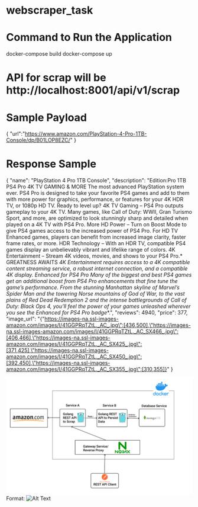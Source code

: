 # webscraper_task




# Command to Run the Application
   docker-compose build
   docker-compose up


# API for scrap will be http://localhost:8001/api/v1/scrap 

# Sample Payload 
{
    "url":"https://www.amazon.com/PlayStation-4-Pro-1TB-Console/dp/B01LOP8EZC/"
 }


# Response Sample 
{
    "name": "PlayStation 4 Pro 1TB Console",
    "description": "Edition:Pro 1TB       PS4 Pro 4K TV GAMING & MORE The most advanced PlayStation system ever. PS4 Pro is designed to take your favorite PS4 games and add to them with more power for graphics, performance, or features for your 4K HDR TV, or 1080p HD TV. Ready to level up?  4K TV Gaming – PS4 Pro outputs gameplay to your 4K TV. Many games, like Call of Duty: WWII, Gran Turismo Sport, and more, are optimized to look stunningly sharp and detailed when played on a 4K TV with PS4 Pro. More HD Power – Turn on Boost Mode to give PS4 games access to the increased power of PS4 Pro. For HD TV Enhanced games, players can benefit from increased image clarity, faster frame rates, or more. HDR Technology – With an HDR TV, compatible PS4 games display an unbelievably vibrant and lifelike range of colors. 4K Entertainment – Stream 4K videos, movies, and shows to your PS4 Pro.*  GREATNESS AWAITS *4K Entertainment requires access to a 4K compatible content streaming service, a robust internet connection, and a compatible 4K display. Enhanced for PS4 Pro Many of the biggest and best PS4 games get an additional boost from PS4 Pro enhancements that fine tune the game’s performance. From the stunning Manhattan skyline of Marvel’s Spider Man and the towering Norse mountains of God of War, to the vast plains of Red Dead Redemption 2 and the intense battlegrounds of Call of Duty: Black Ops 4, you’ll feel the power of your games unleashed wherever you see the Enhanced for PS4 Pro badge**.",
    "reviews": 4940,
    "price": 377,
    "image_url": "{\"https://images-na.ssl-images-amazon.com/images/I/41GGPRqTZtL._AC_.jpg\":[436,500],\"https://images-na.ssl-images-amazon.com/images/I/41GGPRqTZtL._AC_SX466_.jpg\":[406,466],\"https://images-na.ssl-images-amazon.com/images/I/41GGPRqTZtL._AC_SX425_.jpg\":[371,425],\"https://images-na.ssl-images-amazon.com/images/I/41GGPRqTZtL._AC_SX450_.jpg\":[392,450],\"https://images-na.ssl-images-amazon.com/images/I/41GGPRqTZtL._AC_SX355_.jpg\":[310,355]}"
}

![GitHub Logo](/arch.png)
Format: ![Alt Text](url)